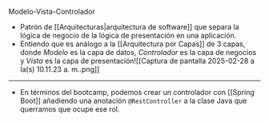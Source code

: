 Modelo-Vista-Controlador
- Patrón de [[Arquitecturas|arquitectura de software]] que separa la lógica de negocio de la lógica de presentación en una aplicación.
- Entiendo que es análogo a la [[Arquitectura por Capas]] de 3 capas, donde *Modelo* es la capa de datos, *Controlador* es la capa de negocios y *Vista* es la capa de presentación![[Captura de pantalla 2025-02-28 a la(s) 10.11.23 a. m..png]]
***
- En términos del bootcamp, podemos crear un controlador con [[Spring Boot]] añadiendo una anotación `@RestController` a la clase Java que querramos que ocupe ese rol. 